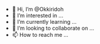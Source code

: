 - 👋 Hi, I’m @Okkiridoh
- 👀 I’m interested in ...
- 🌱 I’m currently learning ...
- 💞️ I’m looking to collaborate on ...
- 📫 How to reach me ...

<!---
Okkiridoh/Okkiridoh is a ✨ special ✨ repository because its `README.md` (this file) appears on your GitHub profile.
You can click the Preview link to take a look at your changes.
--->
